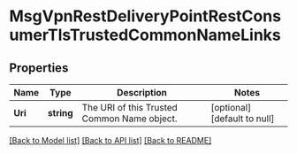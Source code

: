 # MsgVpnRestDeliveryPointRestConsumerTlsTrustedCommonNameLinks

## Properties
Name | Type | Description | Notes
------------ | ------------- | ------------- | -------------
**Uri** | **string** | The URI of this Trusted Common Name object. | [optional] [default to null]

[[Back to Model list]](../README.md#documentation-for-models) [[Back to API list]](../README.md#documentation-for-api-endpoints) [[Back to README]](../README.md)

